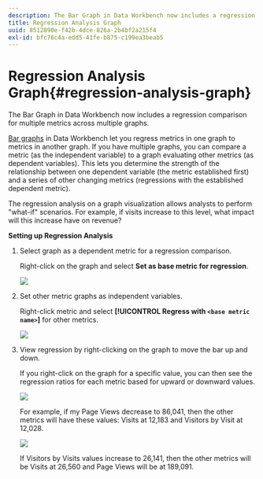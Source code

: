 ```yaml
---
description: The Bar Graph in Data Workbench now includes a regression comparison for multiple metrics across multiple graphs.
title: Regression Analysis Graph
uuid: 8512890e-f42b-4dce-826a-2b4bf2a215f4
exl-id: bfc76c4a-edd5-41fe-b875-c199ea3beab5
---
```

# Regression Analysis Graph{#regression-analysis-graph}

The Bar Graph in Data Workbench now includes a regression comparison for multiple metrics across multiple graphs.

[Bar graphs](https://experienceleague.adobe.com/docs/data-workbench/using/client/analysis-visualizations/graphs/c-graphs.html) in Data Workbench let you regress metrics in one graph to metrics in another graph. If you have multiple graphs, you can compare a metric (as the independent variable) to a graph evaluating other metrics (as dependent variables). This lets you determine the strength of the relationship between one dependent variable (the metric established first) and a series of other changing metrics (regressions with the established dependent metric).

The regression analysis on a graph visualization allows analysts to perform "what-if" scenarios. For example, if visits increase to this level, what impact will this increase have on revenue?

**Setting up Regression Analysis**

1. Select graph as a dependent metric for a regression comparison.

   Right-click on the graph and select **Set as base metric for regression**.

   ![](assets/c_graph_regression_1.png)

1. Set other metric graphs as independent variables.

   Right-click metric and select **[!UICONTROL Regress with `<base metric name>`]** for other metrics.

   ![](assets/c_graph_regression.png)

1. View regression by right-clicking on the graph to move the bar up and down.

   If you right-click on the graph for a specific value, you can then see the regression ratios for each metric based for upward or downward values.

   ![](assets/c_graph_regression_2.png)

   For example, if my Page Views decrease to 86,041, then the other metrics will have these values: Visits at 12,183 and Visitors by Visit at 12,028.

   ![](assets/c_graph_regression_3.png)

   If Visitors by Visits values increase to 26,141, then the other metrics will be Visits at 26,560 and Page Views will be at 189,091.
